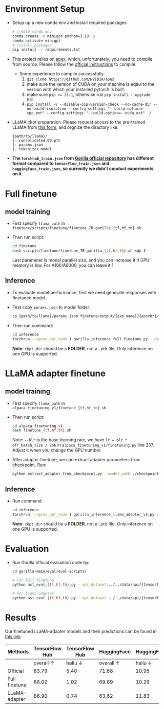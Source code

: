# Environment Setup

* Setup up a new conda env and install required packages
  ```bash
  # create conda env
  conda create -n minigpt python=3.10 -y
  conda activate minigpt
  # install packages
  pip install -r requirements.txt
  ```

* This project relies on [apex](https://github.com/NVIDIA/apex), which, unfortunately, you need to compile from source. Please follow the [official instructions](https://github.com/NVIDIA/apex#from-source) to compile.
  * Some experience to compile successfully:
    1. `git clone https://github.com/NVIDIA/apex`
    2. make sure the version of CUDA on your machine is eqaul to the version with which your installed pytorch is built.
    3. make sure `pip >= 23.1`, otherwise run `pip install --upgrade pip`
    4. `pip install -v --disable-pip-version-check --no-cache-dir --no-build-isolation --config-settings "--build-option=--cpp_ext" --config-settings "--build-option=--cuda_ext" ./`

* LLaMA ckpt preparation. Please request access to the pre-trained LLaMA from [this form](https://forms.gle/jk851eBVbX1m5TAv5), and orgnize the diractory like:
  ```
  {path/to/llama}/
  |- consolidated.00.pth
  |- params.json
  |- tokenizer.model
  ```

* **The `torchhub_train.json` from [Gorilla official repository](https://github.com/ShishirPatil/gorilla/tree/main/data/apibench) has different format compared to `tensorflow_train.json` and `huggingface_train.json`, so currently we didn't conduct experiments on it.**


# Full finetune

## model training

* First specify `llama_path` in `finetune/scripts/finetune/finetune_7B_gorilla_{tf,hf,th}.sh`

* Then run script:
  ```bash
  cd finetune
  bash scripts/finetune/finetune_7B_gorilla_{tf,hf,th}.sh sdp 1
  ```
  Last parameter is model parallel size, and you can increase it if GPU memory is low. For A100/A6000, you can leave it 1.



## Inference

* To evaluate model performance, first we need generate responses with finetuned model.

* First copy `params.json` to model folder:
  ```bash
  cp {path/to/llama}/params.json finetune/output/{exp_name}/{epoch*}/
  ```

* Then run command:
  ```bash
  cd inference
  torchrun --nproc_per_node 1 gorilla_inference_full_finetune.py --dataset_path ../gorilla-main/eval/eval-data/questions/{tensorflowhub, huggingface, torchhub}/questions_{tensorflowhub, huggingface, torchhub}_0_shot.jsonl --ckpt_dir ../finetune/output/{exp_name}/{epoch*}/ --tokenizer_path {path/to/llama}/tokenizer.model
  ```
  **Note**: `ckpt_dir` should be a **FOLDER**, not a `.pth` file. Only inference on one GPU is supported.



# LLaMA adapter finetune

## model training

* First specify `llama_path` in `alpaca_finetuning_v1/finetune_{tf,hf,th}.sh`

* Then run script:
  ```bash
  cd alpaca_finetuning_v1
  bash finetune_{tf,hf,th}.sh
  ```
  Note: `--blr` is the base learning rate, we have `lr = blr * eff_batch_size / 256` in `alpaca_finetuning_v1/finetuning.py` line 237. Adjust it when you change the GPU number.

* After adapter finetune, we can extract adapter parameters from checkpoint. Run:
  ```bash
  python extract_adapter_from_checkpoint.py --model_path ./checkpoint/{exp_name}/{pth_file}
  ```

## Inference

* Run command:
  ```bash
  cd inference
  torchrun --nproc_per_node 1 gorilla_inference_llama_adapter_v1.py --ckpt_dir {path/to/llama} --tokenizer_path {path/to/llama}/tokenizer.model --adapter_path ../alpaca_finetuning_v1/checkpoint/{exp_name}/{adapter_pth_file} --dataset_path ../gorilla-main/eval/eval-data/questions/{tensorflowhub, huggingface, torchhub}/questions_{tensorflowhub, huggingface, torchhub}_0_shot.jsonl
  ```
  **Note**: `ckpt_dir` should be a **FOLDER**, not a `.pth` file. Only inference on one GPU is supported.



# Evaluation

* Run Gorilla official evaluation code by:
  ```bash
  cd gorilla-main/eval/eval-scripts/

  # For full finetune
  python ast_eval_{tf,hf,th}.py --api_dataset ../../data/api/{tensorflowhub_api, huggingface_api, torchhub_api}.jsonl --apibench ../../data/apibench/{tensorflow,huggingface,torchhub}_eval.json --llm_responses ../../../finetune/output/{exp_name}/{epoch*}/model_prediction_results.jsonl
  
  # For llama-adapter
  python ast_eval_{tf,hf,th}.py --api_dataset ../../data/api/{tensorflowhub_api, huggingface_api, torchhub_api}.jsonl --apibench ../../data/apibench/{tensorflow,huggingface,torchhub}_eval.json --llm_responses ../../../alpaca_finetuning_v1/checkpoint/{exp_name}/model_prediction_results.jsonl
  ```



# Results

Our finetuned LLaMA-adapter models and their predictions can be found in [this link](https://drive.google.com/drive/folders/1PN5QjOlMVnmSSFi68CubvQfGYeodvO8w?usp=sharing).

| Methods       | TensorFlow Hub      | TensorFlow Hub     | HuggingFace         | HuggingFace        |
| ------------- | ------------------- | ------------------ | ------------------- | ------------------ |
|               | overall $\uparrow$ | hallu $\downarrow$ | overall $\uparrow$ | hallu $\downarrow$ |
| Official      | 83.79               | 5.40               | 71.68               | 10.95              |
| Full finetune | 88.02               | 1.02               | 69.69               | 10.29              |
| LLaMA-adapter | 86.90               | 0.74               | 63.62               | 11.83              |





